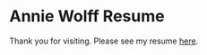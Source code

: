 # Annie Wolff Resume

Thank you for visiting. Please see my resume [here](https://wlffann.github.io).